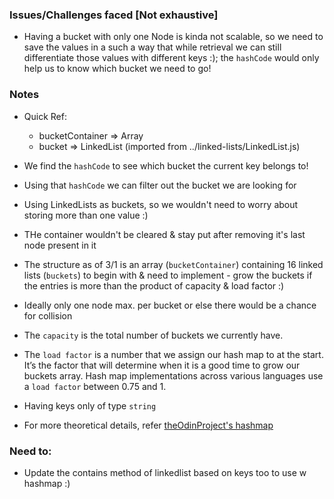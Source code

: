 ### Issues/Challenges faced [Not exhaustive]

- Having a bucket with only one Node is kinda not scalable, so we need to save the values in a such a way that while retrieval we can still differentiate those values with different keys :); the `hashCode` would only help us to know which bucket we need to go!

### Notes

- Quick Ref:

  - bucketContainer => Array
  - bucket => LinkedList (imported from ../linked-lists/LinkedList.js)

- We find the `hashCode` to see which bucket the current key belongs to!

- Using that `hashCode` we can filter out the bucket we are looking for

- Using LinkedLists as buckets, so we wouldn't need to worry about storing more than one value :)

- THe container wouldn't be cleared & stay put after removing it's last node present in it

- The structure as of 3/1 is an array (`bucketContainer`) containing 16 linked lists (`buckets`) to begin with & need to implement - grow the buckets if the entries is more than the product of capacity & load factor :)

- Ideally only one node max. per bucket or else there would be a chance for collision

- The `capacity` is the total number of buckets we currently have.

- The `load factor` is a number that we assign our hash map to at the start. It’s the factor that will determine when it is a good time to grow our buckets array. Hash map implementations across various languages use a `load factor` between 0.75 and 1.

- Having keys only of type `string`

- For more theoretical details, refer [theOdinProject's hashmap](https://www.theodinproject.com/lessons/javascript-hashmap-data-structure)

### Need to:

- Update the contains method of linkedlist based on keys too to use w hashmap :)
